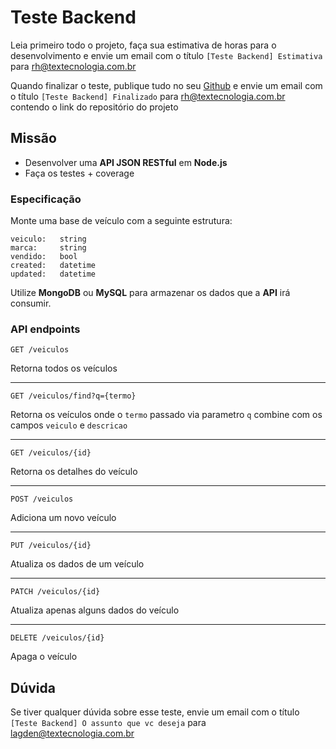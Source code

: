 # Teste Backend

Leia primeiro todo o projeto, faça sua estimativa de horas para o desenvolvimento e envie um email com o
título `[Teste Backend] Estimativa` para rh@textecnologia.com.br

Quando finalizar o teste, publique tudo no seu [Github](https://github.com) e envie um email com o
título `[Teste Backend] Finalizado` para rh@textecnologia.com.br contendo o link do repositório do projeto


## Missão

- Desenvolver uma **API JSON RESTful** em **Node.js**
- Faça os testes + coverage


### Especificação

Monte uma base de veículo com a seguinte estrutura:

```
veiculo:   string
marca:     string
vendido:   bool
created:   datetime
updated:   datetime
```

Utilize **MongoDB** ou **MySQL** para armazenar os dados que a **API** irá consumir.


### API endpoints

`GET /veiculos`

Retorna todos os veículos

---

`GET /veiculos/find?q={termo}`

Retorna os veículos onde o `termo` passado via parametro `q` combine com os campos `veiculo` e `descricao`

---

`GET /veiculos/{id}`

Retorna os detalhes do veículo

---

`POST /veiculos`

Adiciona um novo veículo

---

`PUT /veiculos/{id}`

Atualiza os dados de um veículo

---

`PATCH /veiculos/{id}`

Atualiza apenas alguns dados do veículo

---

`DELETE /veiculos/{id}`

Apaga o veículo


## Dúvida

Se tiver qualquer dúvida sobre esse teste, envie um email com o título `[Teste Backend] O assunto que vc deseja` para lagden@textecnologia.com.br
